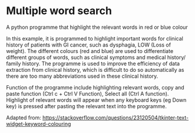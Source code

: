 # Multiple word search
A python programme that highlight the relevant words in red or blue colour

In this example, it is programmed to highlight important words for clinical history of patients with GI cancer, such as dysphagia, LOW (Loss of weight). The different colours (red and blue) are used to differentiate different groups of words, such as clinical symptoms and medical history/ family history. The programme is used to improve the efficiency of data extraction from clinical history, which is difficult to do so automatically as there are too many abbreviations used in these clinical history. 

Function of the programme include highlighting relevant words, copy and paste function (Ctrl c + Ctrl V Function), Select all (Ctrl A function). Highlight of relevant words will appear when any keyboard keys (eg Down key) is pressed after pasting the relevant text into the programme.

Adapted from: https://stackoverflow.com/questions/23120504/tkinter-text-widget-keyword-colouring 
